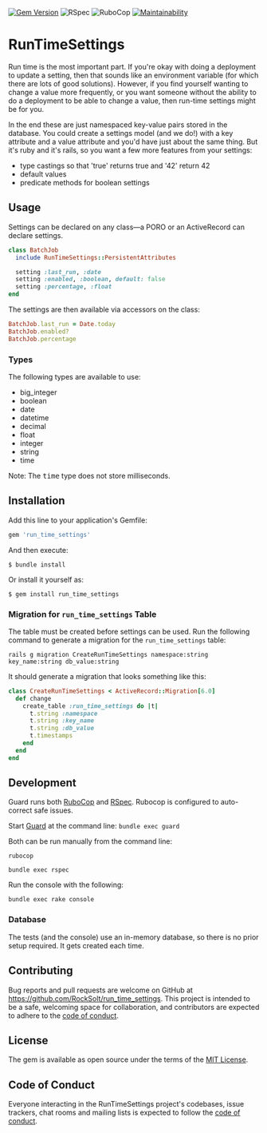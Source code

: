 [![Gem Version](https://badge.fury.io/rb/run_time_settings.svg)](https://badge.fury.io/rb/run_time_settings)
![RSpec](https://github.com/RockSolt/run_time_settings/workflows/RSpec/badge.svg)
![RuboCop](https://github.com/RockSolt/run_time_settings/workflows/RuboCop/badge.svg)
[![Maintainability](https://api.codeclimate.com/v1/badges/73c3c733ef1f3173fff3/maintainability)](https://codeclimate.com/github/RockSolt/run_time_settings/maintainability)

# RunTimeSettings

Run time is the most important part. If you're okay with doing a deployment to update a setting, then that sounds like an environment variable (for which there are lots of good solutions). However, if you find yourself wanting to change a value more frequently, or you want someone without the ability to do a deployment to be able to change a value, then run-time settings might be for you.

In the end these are just namespaced key-value pairs stored in the database. You could create a settings model (and we do!) with a key attribute and a value attribute and you'd have just about the same thing. But it's ruby and it's rails, so you want a few more features from your settings:

- type castings so that 'true' returns true and '42' return 42
- default values
- predicate methods for boolean settings

## Usage

Settings can be declared on any class—a PORO or an ActiveRecord can declare settings.

```ruby
class BatchJob
  include RunTimeSettings::PersistentAttributes

  setting :last_run, :date
  setting :enabled, :boolean, default: false
  setting :percentage, :float
end
```

The settings are then available via accessors on the class:

```ruby
BatchJob.last_run = Date.today
BatchJob.enabled?
BatchJob.percentage
```

### Types

The following types are available to use:
- big_integer
- boolean
- date
- datetime
- decimal
- float
- integer
- string
- time

Note: The <tt>time</tt> type does not store milliseconds.

## Installation

Add this line to your application's Gemfile:

```ruby
gem 'run_time_settings'
```

And then execute:

    $ bundle install

Or install it yourself as:

    $ gem install run_time_settings

### Migration for `run_time_settings` Table

The table must be created before settings can be used. Run the following command to generate a migration for the `run_time_settings` table:

    rails g migration CreateRunTimeSettings namespace:string key_name:string db_value:string

It should generate a migration that looks something like this:

```ruby
class CreateRunTimeSettings < ActiveRecord::Migration[6.0]
  def change
    create_table :run_time_settings do |t|
      t.string :namespace
      t.string :key_name
      t.string :db_value
      t.timestamps
    end
  end
end
```


## Development

Guard runs both [RuboCop](https://docs.rubocop.org/en/stable/) and [RSpec](https://relishapp.com/rspec). Rubocop is
configured to auto-correct safe issues.

Start [Guard](https://github.com/guard/guard) at the command line: `bundle exec guard`

Both can be run manually from the command line:

`rubocop`

`bundle exec rspec`

Run the console with the following:

`bundle exec rake console`

### Database

The tests (and the console) use an in-memory database, so there is no prior setup required. It gets created each time.

## Contributing

Bug reports and pull requests are welcome on GitHub at https://github.com/RockSolt/run_time_settings. This project is intended to be a safe, welcoming space for collaboration, and contributors are expected to adhere to the [code of conduct](https://github.com/RockSolt/run_time_settings/blob/master/CODE_OF_CONDUCT.md).


## License

The gem is available as open source under the terms of the [MIT License](https://opensource.org/licenses/MIT).

## Code of Conduct

Everyone interacting in the RunTimeSettings project's codebases, issue trackers, chat rooms and mailing lists is expected to follow the [code of conduct](https://github.com/RockSolt/run_time_settings/blob/master/CODE_OF_CONDUCT.md).
